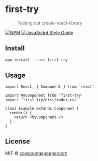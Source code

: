 # first-try

> Testing out create-react-library

[![NPM](https://img.shields.io/npm/v/first-try.svg)](https://www.npmjs.com/package/first-try) [![JavaScript Style Guide](https://img.shields.io/badge/code_style-standard-brightgreen.svg)](https://standardjs.com)

## Install

```bash
npm install --save first-try
```

## Usage

```tsx
import React, { Component } from 'react'

import MyComponent from 'first-try'
import 'first-try/dist/index.css'

class Example extends Component {
  render() {
    return <MyComponent />
  }
}
```

## License

MIT © [cowabungapeppercorn](https://github.com/cowabungapeppercorn)
